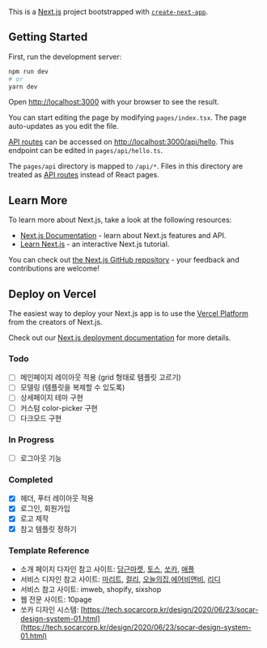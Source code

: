 This is a [Next.js](https://nextjs.org/) project bootstrapped with [`create-next-app`](https://github.com/vercel/next.js/tree/canary/packages/create-next-app).

## Getting Started

First, run the development server:

```bash
npm run dev
# or
yarn dev
```

Open [http://localhost:3000](http://localhost:3000) with your browser to see the result.

You can start editing the page by modifying `pages/index.tsx`. The page auto-updates as you edit the file.

[API routes](https://nextjs.org/docs/api-routes/introduction) can be accessed on [http://localhost:3000/api/hello](http://localhost:3000/api/hello). This endpoint can be edited in `pages/api/hello.ts`.

The `pages/api` directory is mapped to `/api/*`. Files in this directory are treated as [API routes](https://nextjs.org/docs/api-routes/introduction) instead of React pages.

## Learn More

To learn more about Next.js, take a look at the following resources:

- [Next.js Documentation](https://nextjs.org/docs) - learn about Next.js features and API.
- [Learn Next.js](https://nextjs.org/learn) - an interactive Next.js tutorial.

You can check out [the Next.js GitHub repository](https://github.com/vercel/next.js/) - your feedback and contributions are welcome!

## Deploy on Vercel

The easiest way to deploy your Next.js app is to use the [Vercel Platform](https://vercel.com/new?utm_medium=default-template&filter=next.js&utm_source=create-next-app&utm_campaign=create-next-app-readme) from the creators of Next.js.

Check out our [Next.js deployment documentation](https://nextjs.org/docs/deployment) for more details.

### Todo

- [ ] 메인페이지 레이아웃 적용 (grid 형태로 템플릿 고르기)
- [ ] 모델링 (템플릿을 복제할 수 있도록)
- [ ] 상세페이지 테마 구현
- [ ] 커스텀 color-picker 구현
- [ ] 다크모드 구현

### In Progress

- [ ] 로그아웃 기능

### Completed

- [x] 헤더, 푸터 레이아웃 적용
- [x] 로그인, 회원가입
- [x] 로고 제작
- [x] 참고 템플릿 정하기

### Template Reference

- 소개 페이지 다자인 참고 사이트: [당근마켓](https://team.daangn.com/), [토스](https://toss.im/), [쏘카](https://www.socar.kr/), [애플](https://www.apple.com/kr/)
- 서비스 디자인 참고 사이트: [마리트](https://www.myrealtrip.com/), [컬리](https://www.kurly.com/), [오늘의집](https://ohou.se/),[에어비앤비](https://www.airbnb.co.kr/), [리디](https://ridibooks.com/)
- 서비스 참고 사이트: imweb, shopify, sixshop
- 웹 전문 사이트: 10page
- 쏘카 디자인 시스템: [https://tech.socarcorp.kr/design/2020/06/23/socar-design-system-01.html](https://tech.socarcorp.kr/design/2020/06/23/socar-design-system-01.html)
